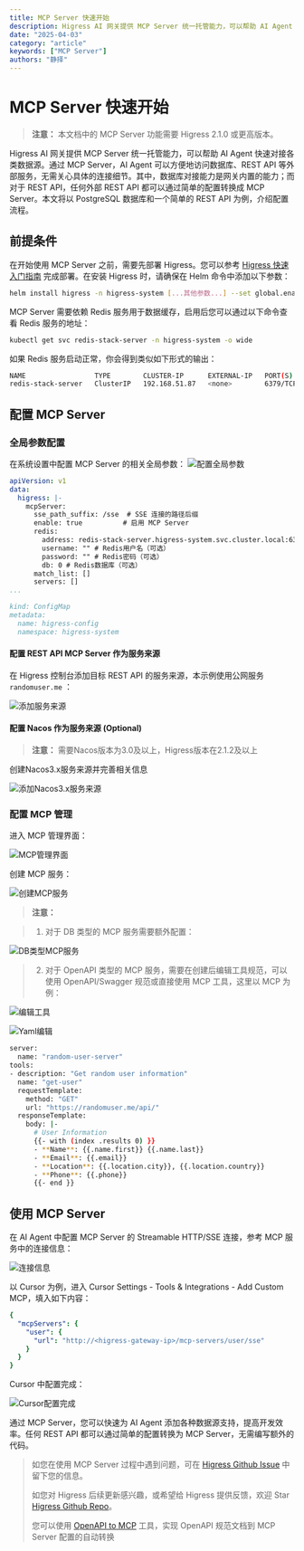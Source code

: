 ```yaml
---
title: MCP Server 快速开始
description: Higress AI 网关提供 MCP Server 统一托管能力，可以帮助 AI Agent 快速对接各类数据源。通过 MCP Server，AI Agent 可以方便地访问数据库、REST API 等外部服务，无需关心具体的连接细节。其中，数据库对接能力是网关内置的能力；而对于 REST API，任何外部 REST API 都可以通过简单的配置转换成 MCP Server
date: "2025-04-03"
category: "article"
keywords: ["MCP Server"]
authors: "静择"
---
```


# MCP Server 快速开始

> **注意：** 本文档中的 MCP Server 功能需要 Higress 2.1.0 或更高版本。

Higress AI 网关提供 MCP Server 统一托管能力，可以帮助 AI Agent 快速对接各类数据源。通过 MCP Server，AI Agent 可以方便地访问数据库、REST API 等外部服务，无需关心具体的连接细节。其中，数据库对接能力是网关内置的能力；而对于 REST API，任何外部 REST API 都可以通过简单的配置转换成 MCP Server。本文将以 PostgreSQL 数据库和一个简单的 REST API 为例，介绍配置流程。

## 前提条件

在开始使用 MCP Server 之前，需要先部署 Higress。您可以参考 [Higress 快速入门指南](https://higress.cn/docs/latest/user/quickstart) 完成部署。在安装 Higress 时，请确保在 Helm 命令中添加以下参数：

```bash
helm install higress -n higress-system [...其他参数...] --set global.enableRedis=true
```

MCP Server 需要依赖 Redis 服务用于数据缓存，启用后您可以通过以下命令查看 Redis 服务的地址：

```bash
kubectl get svc redis-stack-server -n higress-system -o wide
```

如果 Redis 服务启动正常，你会得到类似如下形式的输出：

```bash
NAME                 TYPE        CLUSTER-IP      EXTERNAL-IP   PORT(S)    AGE   SELECTOR
redis-stack-server   ClusterIP   192.168.51.87   <none>        6379/TCP   10s   app.kubernetes.io/instance=higress,app.kubernetes.io/name=redis-stack-server
```

## 配置 MCP Server

### 全局参数配置

在系统设置中配置 MCP Server 的相关全局参数：
![配置全局参数](https://img.alicdn.com/imgextra/i2/O1CN01CabBas1f1JxTqfEre_!!6000000003946-2-tps-3014-1594.png)

```yaml
apiVersion: v1
data:
  higress: |-
    mcpServer:
      sse_path_suffix: /sse  # SSE 连接的路径后缀
      enable: true          # 启用 MCP Server
      redis:
        address: redis-stack-server.higress-system.svc.cluster.local:6379 # Redis服务地址
        username: "" # Redis用户名（可选）
        password: "" # Redis密码（可选）
        db: 0 # Redis数据库（可选）
      match_list: []
      servers: []
...

kind: ConfigMap
metadata:
  name: higress-config
  namespace: higress-system
```

#### 配置 REST API MCP Server 作为服务来源

在 Higress 控制台添加目标 REST API 的服务来源，本示例使用公网服务 `randomuser.me` ：

![添加服务来源](https://gw.alicdn.com/imgextra/i4/O1CN0175PEY11uVI4iiRKhM_!!6000000006042-0-tps-2496-566.jpg)

#### 配置 Nacos 作为服务来源 (Optional)
> **注意：**
> 需要Nacos版本为3.0及以上，Higress版本在2.1.2及以上

创建Nacos3.x服务来源并完善相关信息

![添加Nacos3.x服务来源](https://img.alicdn.com/imgextra/i3/O1CN01FGvSE71HVVGHTp1Cu_!!6000000000763-2-tps-588-1039.png)

### 配置 MCP 管理

进入 MCP 管理界面：

![MCP管理界面](https://img.alicdn.com/imgextra/i1/O1CN01xzeROD1GX30611tEy_!!6000000000631-2-tps-3008-1586.png)

创建 MCP 服务：

![创建MCP服务](https://img.alicdn.com/imgextra/i1/O1CN01PYboEy1QbIq1xt1F3_!!6000000001994-2-tps-3012-1590.png)


> **注意：**

> 1. 对于 DB 类型的 MCP 服务需要额外配置：

![DB类型MCP服务](https://img.alicdn.com/imgextra/i2/O1CN01AUuAh61fATsVvAjm8_!!6000000003966-2-tps-1156-1016.png)

> 2. 对于 OpenAPI 类型的 MCP 服务，需要在创建后编辑工具规范，可以使用 OpenAPI/Swagger 规范或直接使用 MCP 工具，这里以 MCP 为例：

![编辑工具](https://img.alicdn.com/imgextra/i1/O1CN016AMQp71rUsuibww0U_!!6000000005635-2-tps-3008-900.png)

![Yaml编辑](https://img.alicdn.com/imgextra/i1/O1CN01ln5gRK20KebmUicsi_!!6000000006831-2-tps-3018-1588.png)

```bash
server:
  name: "random-user-server"
tools:
- description: "Get random user information"
  name: "get-user"
  requestTemplate:
    method: "GET"
    url: "https://randomuser.me/api/"
  responseTemplate:
    body: |-
      # User Information
      {{- with (index .results 0) }}
      - **Name**: {{.name.first}} {{.name.last}}
      - **Email**: {{.email}}
      - **Location**: {{.location.city}}, {{.location.country}}
      - **Phone**: {{.phone}}
      {{- end }}
```


## 使用 MCP Server

在 AI Agent 中配置 MCP Server 的 Streamable HTTP/SSE 连接，参考 MCP 服务中的连接信息：

![连接信息](https://img.alicdn.com/imgextra/i2/O1CN01wmYl3u1FkV17tAUAW_!!6000000000525-2-tps-3018-1590.png)

以 Cursor 为例，进入 Cursor Settings - Tools & Integrations - Add Custom MCP，填入如下内容：

```yaml
{
  "mcpServers": {
    "user": {
      "url": "http://<higress-gateway-ip>/mcp-servers/user/sse"
    }
  }
}
```

Cursor 中配置完成：

![Cursor配置完成](https://img.alicdn.com/imgextra/i2/O1CN01k5hHbI1IQIORhlyQQ_!!6000000000887-2-tps-1868-1038.png)


通过 MCP Server，您可以快速为 AI Agent 添加各种数据源支持，提高开发效率。任何 REST API 都可以通过简单的配置转换为 MCP Server，无需编写额外的代码。

> 如您在使用 MCP Server 过程中遇到问题，可在 [Higress Github Issue](https://github.com/alibaba/higress/issues) 中留下您的信息。
> 
> 如您对 Higress 后续更新感兴趣，或希望给 Higress 提供反馈，欢迎 Star [Higress Github Repo](https://github.com/alibaba/higress/)。
>
> 您可以使用 [OpenAPI to MCP](https://github.com/higress-group/openapi-to-mcpserver) 工具，实现 OpenAPI 规范文档到 MCP Server 配置的自动转换